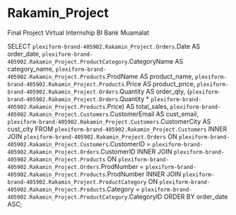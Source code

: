# Rakamin_Project
Final Project Virtual Internship BI Bank Muamalat

SELECT
  `plexiform-brand-405902.Rakamin_Project.Orders`.Date AS order_date,
  `plexiform-brand-405902.Rakamin_Project.ProductCategory`.CategoryName AS category_name,
  `plexiform-brand-405902.Rakamin_Project.Products`.ProdName AS product_name,
  `plexiform-brand-405902.Rakamin_Project.Products`.Price AS product_price,
  `plexiform-brand-405902.Rakamin_Project.Orders`.Quantity AS order_qty,
  (`plexiform-brand-405902.Rakamin_Project.Orders`.Quantity * `plexiform-brand-405902.Rakamin_Project.Products`.Price) AS total_sales,
  `plexiform-brand-405902.Rakamin_Project.Customers`.CustomerEmail AS cust_email,
  `plexiform-brand-405902.Rakamin_Project.Customers`.CustomerCity AS cust_city
FROM 
  `plexiform-brand-405902.Rakamin_Project.Customers`
INNER JOIN
  `plexiform-brand-405902.Rakamin_Project.Orders` ON `plexiform-brand-405902.Rakamin_Project.Customers`.CustomerID = `plexiform-brand-405902.Rakamin_Project.Orders`.CustomerID
INNER JOIN
  `plexiform-brand-405902.Rakamin_Project.Products` ON `plexiform-brand-405902.Rakamin_Project.Orders`.ProdNumber = `plexiform-brand-405902.Rakamin_Project.Products`.ProdNumber
INNER JOIN
  `plexiform-brand-405902.Rakamin_Project.ProductCategory` ON `plexiform-brand-405902.Rakamin_Project.Products`.Category = `plexiform-brand-405902.Rakamin_Project.ProductCategory`.CategoryID
ORDER BY order_date ASC;
